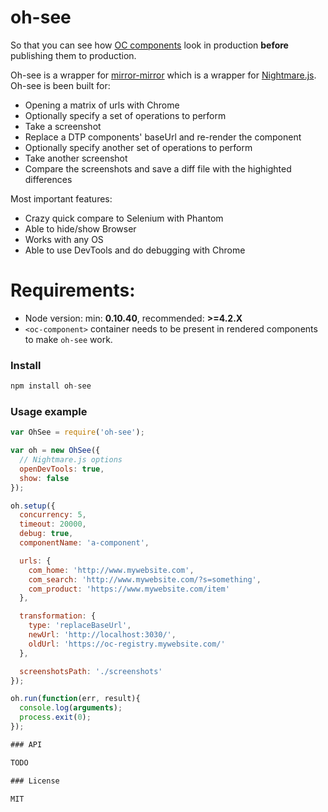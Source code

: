 oh-see
======

So that you can see how [OC components](https://github.com/opentable/oc) look in production **before** publishing them to production.

Oh-see is a wrapper for [mirror-mirror](https://github.com/matteofigus/mirror-mirror) which is a wrapper for [Nightmare.js](https://github.com/segmentio/nightmare). Oh-see is been built for:

* Opening a matrix of urls with Chrome
* Optionally specify a set of operations to perform
* Take a screenshot
* Replace a DTP components' baseUrl and re-render the component
* Optionally specify another set of operations to perform
* Take another screenshot
* Compare the screenshots and save a diff file with the highighted differences

Most important features: 
* Crazy quick compare to Selenium with Phantom
* Able to hide/show Browser
* Works with any OS
* Able to use DevTools and do debugging with Chrome 

# Requirements:

* Node version: min: **0.10.40**, recommended: **>=4.2.X**
* `<oc-component>` container needs to be present in rendered components to make `oh-see` work.

### Install

```js
npm install oh-see
```

### Usage example

```js
var OhSee = require('oh-see');

var oh = new OhSee({
  // Nightmare.js options
  openDevTools: true,
  show: false
});

oh.setup({
  concurrency: 5,
  timeout: 20000,
  debug: true,
  componentName: 'a-component',

  urls: {
    com_home: 'http://www.mywebsite.com',
    com_search: 'http://www.mywebsite.com/?s=something',
    com_product: 'https://www.mywebsite.com/item'
  },

  transformation: {
    type: 'replaceBaseUrl',
    newUrl: 'http://localhost:3030/',
    oldUrl: 'https://oc-registry.mywebsite.com/'
  },

  screenshotsPath: './screenshots'
});

oh.run(function(err, result){
  console.log(arguments);
  process.exit(0);
});

### API

TODO

### License

MIT
